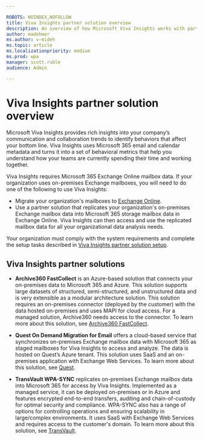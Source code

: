 ```yaml
---

ROBOTS: NOINDEX,NOFOLLOW
title: Viva Insights partner solution overview
description: An overview of how Microsoft Viva Insights works with partners to access and analyze on-premises Exchange mailbox data
author: madehmer
ms.author: v-mideh
ms.topic: article
ms.localizationpriority: medium 
ms.prod: wpa
manager: scott.ruble
audience: Admin

---
```

# Viva Insights partner solution overview

Microsoft Viva Insights provides rich insights into your company’s communication and collaboration trends to identify behaviors that affect your bottom line. Viva Insights uses Microsoft 365 email and calendar metadata and turns it into a set of behavioral metrics that help you understand how your teams are currently spending their time and working together.

Viva Insights requires Microsoft 365 Exchange Online mailbox data. If your organization uses on-premises Exchange mailboxes, you will need to do one of the following to use Viva Insights:

* Migrate your organization's mailboxes to [Exchange Online](/Exchange/exchange-online).
* Use a partner solution that replicates your organization's on-premises Exchange mailbox data into Microsoft 365 storage mailbox data in Exchange Online. Viva Insights can then access and use the replicated mailbox data for all your organizational data analysis needs.

Your organization must comply with the system requirements and complete the setup tasks described in [Viva Insights partner solution setup](./partner-setup.md).

## Viva Insights partner solutions

* **Archive360 FastCollect** is an Azure-based solution that connects your on-premises data to Microsoft 365 and Azure. This solution supports large datasets of structured, semi-structured, and unstructured data and is very extensible as a modular architecture solution. This solution requires an on-premises connector (deployed by the customer) with the data hosted on-premises and uses MAPI for cloud access. For a managed solution, Archive360 needs access to the connector. To learn more about this solution, see [Archive360 FastCollect](https://www.archive360.com/products/fastcollect-for-archives/).

* **Quest On Demand Migration for Email** offers a cloud-based service that synchronizes on-premises Exchange mailbox data with Microsoft 365 as staged mailboxes for Viva Insights to access and analyze. The data is hosted on Quest’s Azure tenant. This solution uses SaaS and an on-premises application with Exchange Web Services. To learn more about this solution, see [Quest](https://www.quest.com/products/on-demand-migration-for-email/).

* **TransVault WPA-SYNC** replicates on-premises Exchange mailbox data into Microsoft 365 for access by Viva Insights. Implemented as a managed service, it can be deployed on-premises or in Azure and features encrypted end-to-end transfers, auditing and chain-of-custody for optimal security and compliance. WPA-SYNC also has a range of options for controlling operations and ensuring scalability in large/complex environments. It uses SaaS with Exchange Web Services and requires access to the customer's domain. To learn more about this solution, see [TransVault](https://www.transvault.com/solutions/microsoft-workplace-analytics-for-hybrid/).
